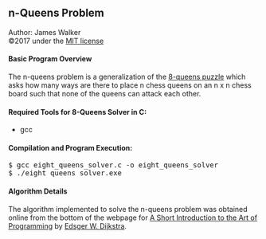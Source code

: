 ## n-Queens Problem  
Author: James Walker  
©2017 under the [MIT license](www.opensource.org/licenses/mit-license.php)  

#### Basic Program Overview  
The n-queens problem is a generalization of the [8-queens puzzle](https://en.wikipedia.org/wiki/Eight_queens_puzzle) which asks how many ways are there to place n chess queens on an n x n chess board such that none of the queens can attack each other.  

#### Required Tools for 8-Queens Solver in C:  
- gcc   

#### Compilation and Program Execution:  
<pre>$ gcc eight_queens_solver.c -o eight_queens_solver  
$ ./eight_queens_solver.exe</pre>  

#### Algorithm Details  
The algorithm implemented to solve the n-queens problem was obtained online from the bottom of the webpage for [A Short Introduction to the Art of Programming](https://www.cs.utexas.edu/users/EWD/transcriptions/EWD03xx/EWD316.9.html) by [Edsger W. Dijkstra](https://en.wikipedia.org/wiki/Edsger_W._Dijkstra).  
